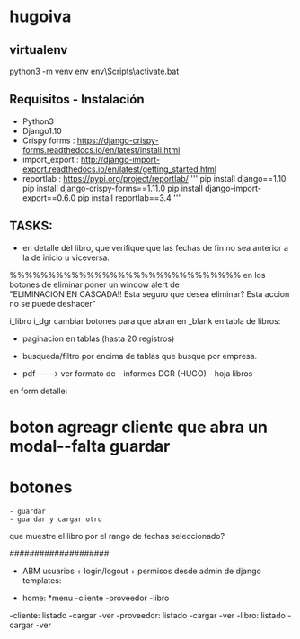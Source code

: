 # hugoiva

## virtualenv
python3 -m venv env
env\Scripts\activate.bat

## Requisitos - Instalación
- Python3
- Django1.10
- Crispy forms : https://django-crispy-forms.readthedocs.io/en/latest/install.html
- import_export : http://django-import-export.readthedocs.io/en/latest/getting_started.html
- reportlab : https://pypi.org/project/reportlab/
'''
pip install django==1.10
pip install django-crispy-forms==1.11.0
pip install django-import-export==0.6.0
pip install reportlab==3.4
'''


## TASKS:
- en detalle del libro, que verifique que las fechas de fin no sea anterior a la de inicio u viceversa.











%%%%%%%%%%%%%%%%%%%%%%%%%%%%%%
en los botones de eliminar poner un window alert de  
"ELIMINACION EN CASCADA!!
Esta seguro que desea eliminar? Esta accion no se puede deshacer"

i_libro
i_dgr
cambiar botones para que abran en _blank
en tabla de libros:
* paginacion en tablas (hasta 20 registros)
* busqueda/filtro por encima de tablas que busque por empresa.

* pdf ---> ver formato de 
					- informes DGR (HUGO)
					- hoja libros

en form detalle: 
# boton agreagr cliente que abra un modal--falta guardar
# botones
	- guardar
	- guardar y cargar otro



que muestre el libro por el rango de fechas seleccionado? 








####################

* ABM usuarios + login/logout + permisos desde admin de django
templates:
- home:
	*menu
		-cliente
		-proveedor
		-libro

-cliente: listado
	-cargar
	-ver
-proveedor: listado
	-cargar
	-ver
-libro: listado
	-cargar
	-ver
	